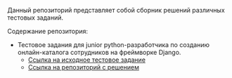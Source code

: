 Данный репозиторий представляет собой сборник решений различных тестовых заданий.  

Содержание репозитория:
+ Тестовое задания для junior python-разработчика по созданию онлайн-каталога сотрудников на фреймворке Django.  
    - [Ссылка на исходное тестовое задание ](https://yandex.ru/q/pythontalk/12735212546/)
    - [Ссылка на репозиторий с решением ](https://github.com/IvanTimofeev89/test_tasks/tree/main/employees_catalog_pj/)
